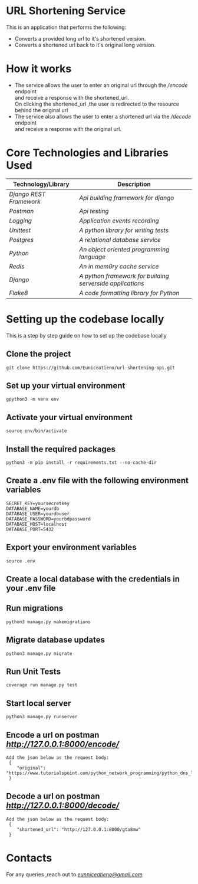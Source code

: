 # URL Shortening Service
This is an application that performs the following:  
 * Converts a provided long url to it's shortened version.
 * Converts a shortened url back to it's original long version. 

# How it works
* The service allows the user to enter an original url through the */encode* endpoint  
and  receive a response with the shortened_url.  
On clicking the shortened_url ,the user is redirected to the resource behind the original url  
* The service also allows the user to enter a shortened url via the */decode* endpoint  
and receive a response with the original url.


# Core Technologies and Libraries Used

Technology/Library | Description 
--- | --- |
*Django REST Framework* | *Api building framework for django*
*Postman* |*Api testing*
*Logging* | *Application events recording* 
*Unittest* | *A python library for writing tests*
*Postgres* | *A relational database service*
*Python* | *An object oriented programming language* 
*Redis* | *An in mem0ry cache service*
*Django* | *A python framework for building serverside applications*
*Flake8* | *A code formatting library for Python*  
  

# Setting up the codebase locally

This is a step by step guide on how to set up the codebase locally

Clone the project
----------------------
``` shell
git clone https://github.com/Euniceatieno/url-shortening-api.git
```
Set up your virtual environment
----------------------
``` shell
gpython3 -m venv env
```
Activate your virtual environment
----------------------
``` shell
source env/bin/activate
```
Install the required packages
----------------------
``` shell
python3 -m pip install -r requirements.txt --no-cache-dir
```
Create a .env file with the following environment variables
------------------------------------------------------------------
``` shell
SECRET_KEY=yoursecretkey
DATABASE_NAME=yourdb
DATABASE_USER=yourdbuser
DATABASE_PASSWORD=yourbdpassword
DATABASE_HOST=localhost
DATABASE_PORT=5432
```
Export your environment variables
--------------------------------------------
``` shell
source .env
```
Create a local database with the credentials in your .env file
---------------------------------------------------------------

Run migrations
----------------------
``` shell
python3 manage.py makemigrations
```
Migrate database updates
----------------------
``` shell
python3 manage.py migrate
```
Run Unit Tests
----------------------
``` shell
coverage run manage.py test

```
Start local server
----------------------
``` shell
python3 manage.py runserver
```
Encode a url on postman *http://127.0.0.1:8000/encode/*
--------------------------------------------------------
``` shell
Add the json below as the request body:
 {
    "original": "https://www.tutorialspoint.com/python_network_programming/python_dns_look_up.htm"
 }

```
Decode a url on postman *http://127.0.0.1:8000/decode/*
-------------------------------------------------------
``` shell
Add the json below as the request body:
 {
    "shortened_url": "http://127.0.0.1:8000/gta8mw"
 }
```


# Contacts
For any queries ,reach out to *eunniceatieno@gmail.com*
